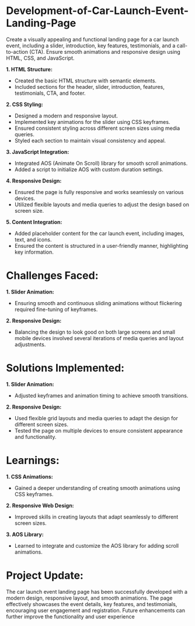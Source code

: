 # Development-of-Car-Launch-Event-Landing-Page
Create a visually appealing and functional landing page for a car launch event,  including a slider, introduction, key features, testimonials, and a call-to-action  (CTA). Ensure smooth animations and responsive design using HTML, CSS, and  JavaScript.   

**1. HTML Structure:**
 - Created the basic HTML structure with semantic elements.
 - Included sections for the header, slider, introduction, features, testimonials, 
CTA, and footer.

**2. CSS Styling:**   

 - Designed a modern and responsive layout.
 - Implemented key animations for the slider using CSS keyframes.
 - Ensured consistent styling across different screen sizes using media queries.
 - Styled each section to maintain visual consistency and appeal.
   
**3. JavaScript Integration:**   

 - Integrated AOS (Animate On Scroll) library for smooth scroll animations.
 - Added a script to initialize AOS with custom duration settings.
    
**4. Responsive Design:**   

 - Ensured the page is fully responsive and works seamlessly on various devices.
 - Utilized flexible layouts and media queries to adjust the design based on 
screen size.
 
**5. Content Integration:**   

 - Added placeholder content for the car launch event, including images, text, 
and icons.
 - Ensured the content is structured in a user-friendly manner, highlighting key 
information.
# Challenges Faced:
**1. Slider Animation:**
 - Ensuring smooth and continuous sliding animations without flickering 
required fine-tuning of keyframes.
 
**2. Responsive Design:**
 - Balancing the design to look good on both large screens and small mobile 
devices involved several iterations of media queries and layout adjustments.
# Solutions Implemented:
**1. Slider Animation:**
 - Adjusted keyframes and animation timing to achieve smooth transitions.
 
**2. Responsive Design:**
 - Used flexible grid layouts and media queries to adapt the design for different 
screen sizes.
 - Tested the page on multiple devices to ensure consistent appearance and 
functionality.
# Learnings:
**1. CSS Animations:**
 - Gained a deeper understanding of creating smooth animations using CSS 
keyframes.
 
**2. Responsive Web Design:**
 - Improved skills in creating layouts that adapt seamlessly to different screen 
sizes.
 
**3. AOS Library:**
 - Learned to integrate and customize the AOS library for adding scroll 
animations.
# Project Update:
The car launch event landing page has been successfully developed with a 
modern design, responsive layout, and smooth animations. The page effectively 
showcases the event details, key features, and testimonials, encouraging user 
engagement and registration. Future enhancements can further improve the 
functionality and user experience
